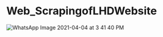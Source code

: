 # Web_ScrapingofLHDWebsite 

![WhatsApp Image 2021-04-04 at 3 41 40 PM](https://user-images.githubusercontent.com/47170879/113505413-4b6e9400-955c-11eb-905a-083946d8ce01.jpeg)
